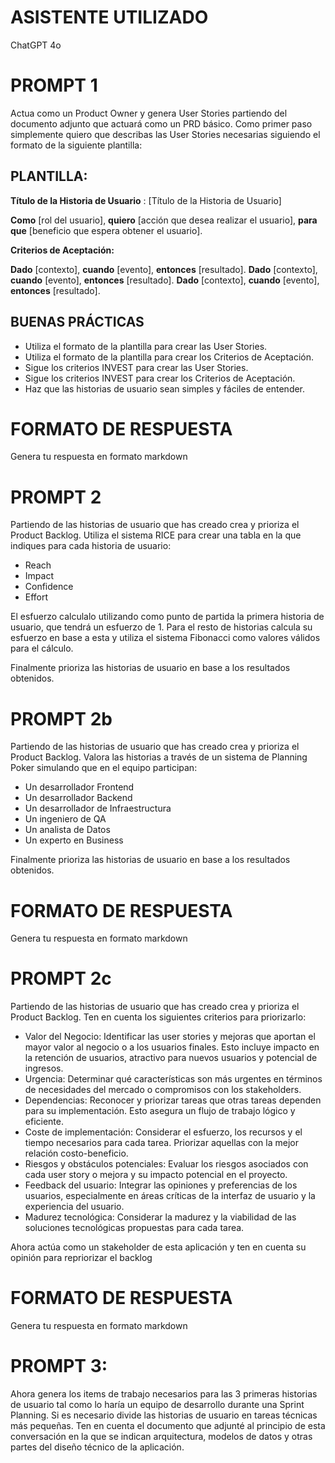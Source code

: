 # ASISTENTE UTILIZADO

ChatGPT 4o

# PROMPT 1

Actua como un Product Owner y genera User Stories partiendo del documento adjunto que actuará como un PRD básico. Como primer paso simplemente quiero que describas las User Stories necesarias siguiendo el formato de la siguiente plantilla:

## PLANTILLA:

**Título de la Historia de Usuario** : [Título de la Historia de Usuario]

**Como** [rol del usuario],
**quiero** [acción que desea realizar el usuario],
**para que** [beneficio que espera obtener el usuario].

**Criterios de Aceptación:**

**Dado** [contexto], **cuando** [evento], **entonces** [resultado].
**Dado** [contexto], **cuando** [evento], **entonces** [resultado].
**Dado** [contexto], **cuando** [evento], **entonces** [resultado].

## BUENAS PRÁCTICAS

+ Utiliza el formato de la plantilla para crear las User Stories.
+ Utiliza el formato de la plantilla para crear los Criterios de Aceptación.
+ Sigue los criterios INVEST para crear las User Stories.
+ Sigue los criterios INVEST para crear los Criterios de Aceptación.
+ Haz que las historias de usuario sean simples y fáciles de entender.

# FORMATO DE RESPUESTA

Genera tu respuesta en formato markdown

# PROMPT 2

Partiendo de las historias de usuario que has creado crea y prioriza el Product Backlog. Utiliza el sistema RICE para crear una tabla en la que indiques para cada historia de usuario:
- Reach
- Impact
- Confidence
- Effort

El esfuerzo calculalo utilizando como punto de partida la primera historia de usuario, que tendrá un esfuerzo de 1. Para el resto de historias calcula su esfuerzo en base a esta y utiliza el sistema Fibonacci como valores válidos para el cálculo.

Finalmente prioriza las historias de usuario en base a los resultados obtenidos. 

# PROMPT 2b

Partiendo de las historias de usuario que has creado crea y prioriza el Product Backlog. 
Valora las historias a través de un sistema de Planning Poker simulando que en el equipo participan:

- Un desarrollador Frontend
- Un desarrollador Backend
- Un desarrollador de Infraestructura
- Un ingeniero de QA
- Un analista de Datos
- Un experto en Business

Finalmente prioriza las historias de usuario en base a los resultados obtenidos. 

# FORMATO DE RESPUESTA

Genera tu respuesta en formato markdown

# PROMPT 2c

Partiendo de las historias de usuario que has creado crea y prioriza el Product Backlog. Ten en cuenta los siguientes criterios para priorizarlo:

+ Valor del Negocio: Identificar las user stories y mejoras que aportan el mayor valor al negocio o a los usuarios finales. Esto incluye impacto en la retención de usuarios, atractivo para nuevos usuarios y potencial de ingresos.
+ Urgencia: Determinar qué características son más urgentes en términos de necesidades del mercado o compromisos con los stakeholders.
+ Dependencias: Reconocer y priorizar tareas que otras tareas dependen para su implementación. Esto asegura un flujo de trabajo lógico y eficiente.
+ Coste de implementación: Considerar el esfuerzo, los recursos y el tiempo necesarios para cada tarea. Priorizar aquellas con la mejor relación costo-beneficio.
+ Riesgos y obstáculos potenciales: Evaluar los riesgos asociados con cada user story o mejora y su impacto potencial en el proyecto.
+ Feedback del usuario: Integrar las opiniones y preferencias de los usuarios, especialmente en áreas críticas de la interfaz de usuario y la experiencia del usuario.
+ Madurez tecnológica: Considerar la madurez y la viabilidad de las soluciones tecnológicas propuestas para cada tarea.

Ahora actúa como un stakeholder de esta aplicación y ten en cuenta su opinión para repriorizar el backlog

# FORMATO DE RESPUESTA

Genera tu respuesta en formato markdown

# PROMPT 3:

Ahora genera los items de trabajo necesarios para las 3 primeras historias de usuario tal como lo haría un equipo de desarrollo durante una Sprint Planning. Si es necesario divide las historias de usuario en tareas técnicas más pequeñas. Ten en cuenta el documento que adjunté al principio de esta conversación en la que se indican arquitectura, modelos de datos y otras partes del diseño técnico de la aplicación.

